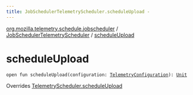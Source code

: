 ```yaml
---
title: JobSchedulerTelemetryScheduler.scheduleUpload - 
---
```


[org.mozilla.telemetry.schedule.jobscheduler](../index.html) / [JobSchedulerTelemetryScheduler](index.html) / [scheduleUpload](./schedule-upload.html)

# scheduleUpload

`open fun scheduleUpload(configuration: `[`TelemetryConfiguration`](../../org.mozilla.telemetry.config/-telemetry-configuration/index.html)`): `[`Unit`](https://kotlinlang.org/api/latest/jvm/stdlib/kotlin/-unit/index.html)

Overrides [TelemetryScheduler.scheduleUpload](../../org.mozilla.telemetry.schedule/-telemetry-scheduler/schedule-upload.html)

